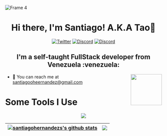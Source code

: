 ![Frame 4](https://user-images.githubusercontent.com/68081080/224590651-c50191a0-21fd-4bd7-915c-cdfd7203d9d1.png)
<h1 align="center"> Hi there, I'm Santiago! A.K.A Tao👋</h1>

<div align="center">
<a href="https://github.com/santiagohernandezs" target="_blank"><a href="https://twitter.com/TAO84573774" target="_blank"><img alt="Twitter" src="https://img.shields.io/badge/twitter-%231DA1F2.svg?&style=for-the-badge&logo=twitter&logoColor=white" /></a> <a href="https://twitter.com/TAO84573774" target="_blank"><img alt="Discord" src="https://img.shields.io/badge/discord-%2312100E.svg?&style=for-the-badge&logo=discord&logoColor=white?color=5865F2" /></a> <a href="https://www.behance.net/santiagooheernandez" target="_blank"><img alt="Discord" src="https://img.shields.io/badge/behance-%2312100E.svg?&style=for-the-badge&logo=behance&logoColor=white?color=5865F2" /></a>
</div>

<h2 align="center">I'm a self-taught FullStack developer from Venezuela :venezuela:</h2>

<img align='right' src='https://user-images.githubusercontent.com/5713670/87202985-820dcb80-c2b6-11ea-9f56-7ec461c497c3.gif' width='100'>

- 📧 You can reach me at santiagooheernandez@gmail.com

# Some Tools I Use

<p align="center">
  <a href="https://skillicons.dev">
    <img src="https://skillicons.dev/icons?i=html,css,sass,js,ts,rust,nodejs,git,nextjs,vite,tailwind,discord,mysql,mongodb,materialui,figma,docker,react,markdown,bots" />
  </a>
</p>

<div align="center">
  
| <a href="https://github.com/santiagohernandezs/github-readme-stats"><img align="center" src="https://github-readme-stats.vercel.app/api?username=santiagohernandezs&show_icons=true&include_all_commits=true&theme=tokyonight&hide_border=true" alt="santiagohernandezs's github stats" /></a> | <a href="https://github.com/santiagohernandezs/github-readme-stats"><img align="center" src="https://github-readme-stats.vercel.app/api/top-langs/?username=santiagohernandezs&layout=compact&theme=tokyonight&hide_border=true" /></a> |
| ------------- | ------------- |

</div>

